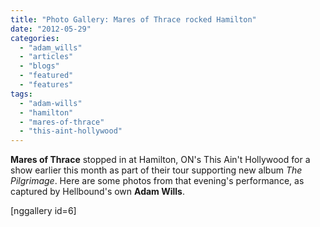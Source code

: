 ```yaml
---
title: "Photo Gallery: Mares of Thrace rocked Hamilton"
date: "2012-05-29"
categories: 
  - "adam_wills"
  - "articles"
  - "blogs"
  - "featured"
  - "features"
tags: 
  - "adam-wills"
  - "hamilton"
  - "mares-of-thrace"
  - "this-aint-hollywood"
---
```


**Mares of Thrace** stopped in at Hamilton, ON's This Ain't Hollywood for a show earlier this month as part of their tour supporting new album _The Pilgrimage_. Here are some photos from that evening's performance, as captured by Hellbound's own **Adam Wills**.

\[nggallery id=6\]
